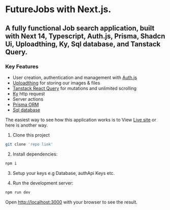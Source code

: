 # FutureJobs with Next.js.

## A fully functional Job search application, built with Next 14, Typescript, Auth.js, Prisma, Shadcn Ui, Uploadthing, Ky, Sql database, and Tanstack Query.

### Key Features

- User creation, authentication and management with [Auth.js](https://authjs.dev/)
- [Uploadthing](https://uploadthing.com/) for storing our images & files
- [Tanstack React Query](https://tanstack.com/query/latest) for mutations and unlimited scrolling
- [Ky](https://www.npmjs.com/package/ky) http request
- Server actions
- [Prisma ORM](https://next-auth.js.org/v3/adapters/prisma)
- [Sql database](https://aiven.io/)

The easiest way to see how this application works is to View [Live site](https://vercel.com) or here is another way.

1. Clone this project

```bash
git clone 'repo link'

```

2. Install dependencies:

```bash
npm i

```

3. Setup your keys e.g Database, authApi Keys etc.

4. Run the development server:

```bash
npm run dev

```

Open [http://localhost:3000](http://localhost:3000) with your browser to see the result.

